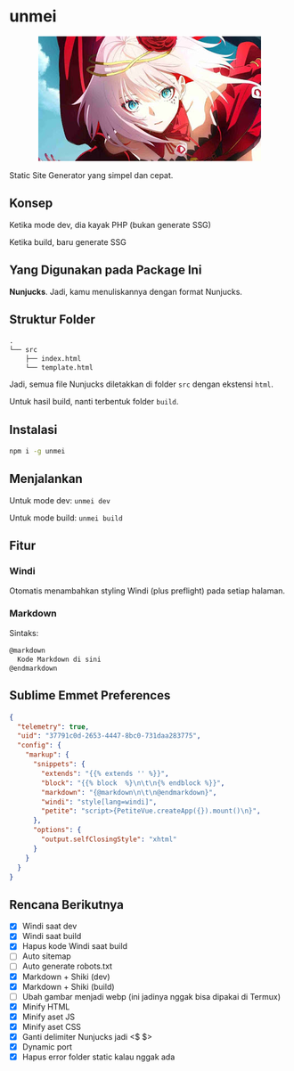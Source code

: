 # unmei

<p align='center'>
	<img src='unmei.jpeg'/>
</p>

Static Site Generator yang simpel dan cepat.

## Konsep

Ketika mode dev, dia kayak PHP (bukan generate SSG)

Ketika build, baru generate SSG

## Yang Digunakan pada Package Ini

**Nunjucks**. Jadi, kamu menuliskannya dengan format Nunjucks.

## Struktur Folder

```
.
└── src
    ├── index.html
    └── template.html
```

Jadi, semua file Nunjucks diletakkan di folder `src` dengan ekstensi `html`.

Untuk hasil build, nanti terbentuk folder `build`.

## Instalasi

```bash
npm i -g unmei
```

## Menjalankan

Untuk mode dev: `unmei dev`

Untuk mode build: `unmei build`

## Fitur

### Windi

Otomatis menambahkan styling Windi (plus preflight) pada setiap halaman.

### Markdown

Sintaks:

```
@markdown
  Kode Markdown di sini
@endmarkdown
```

## Sublime Emmet Preferences

```json
{
  "telemetry": true,
  "uid": "37791c0d-2653-4447-8bc0-731daa283775",
  "config": {
    "markup": {
      "snippets": {
        "extends": "{{% extends '' %}}",
        "block": "{{% block  %}\n\t\n{% endblock %}}",
        "markdown": "{@markdown\n\t\n@endmarkdown}",
        "windi": "style[lang=windi]",
        "petite": "script>{PetiteVue.createApp({}).mount()\n}",
      },
      "options": {
        "output.selfClosingStyle": "xhtml"
      }
    }
  }
}
```

## Rencana Berikutnya

- [x] Windi saat dev
- [x] Windi saat build
- [x] Hapus kode Windi saat build
- [ ] Auto sitemap
- [ ] Auto generate robots.txt
- [x] Markdown + Shiki (dev)
- [x] Markdown + Shiki (build)
- [ ] Ubah gambar menjadi webp (ini jadinya nggak bisa dipakai di Termux)
- [x] Minify HTML
- [x] Minify aset JS
- [x] Minify aset CSS
- [x] Ganti delimiter Nunjucks jadi <$ $>
- [x] Dynamic port
- [x] Hapus error folder static kalau nggak ada